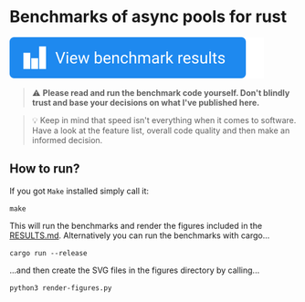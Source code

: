 # Benchmarks of async pools for rust

[![View benchmark results](results-button.svg)](./RESULTS.md)

> ⚠ **Please read and run the benchmark code yourself.
> Don't blindly trust and base your decisions on what
> I've published here.**

> 💡 Keep in mind that speed isn't everything when it
> comes to software. Have a look at the feature list,
> overall code quality and then make an informed decision.

## How to run?

If you got `Make` installed simply call it:

```
make
```

This will run the benchmarks and render the figures included in
the [RESULTS.md](./RESULTS.md). Alternatively you can run the benchmarks with cargo...

```
cargo run --release
```

...and then create the SVG files in the figures directory by calling...

```
python3 render-figures.py
```
